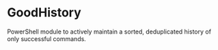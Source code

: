 # GoodHistory
PowerShell module to actively maintain a sorted, deduplicated history of only successful commands.
